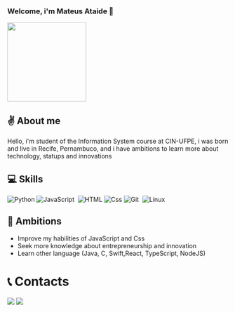 ### Welcome, i'm Mateus Ataide 👋
<img height = "180em" src = "https://github-readme-stats.vercel.app/api/top-langs/?username=ata1de&layout=compact&langs_count=16&theme=dark"/>

## ✌️ About me
Hello, i'm student of the Information System course at CIN-UFPE, i was born and live in Recife, Pernambuco, and i have ambitions to learn more about technology, statups and innovations

## 💻 Skills
![Python](https://img.shields.io/badge/Python-14354C?style=for-the-badge&logo=python&logoColor=white)
![JavaScript](https://img.shields.io/badge/JavaScript-F7DF1E?style=for-the-badge&logo=javascript&logoColor=black)&nbsp;
![HTML](https://img.shields.io/badge/HTML5-E34F26?style=for-the-badge&logo=html5&logoColor=white)
![Css](https://img.shields.io/badge/CSS3-1572B6?style=for-the-badge&logo=css3&logoColor=white)
![Git](https://img.shields.io/badge/GIT-E44C30?style=for-the-badge&logo=git&logoColor=white)&nbsp;
![Linux](https://img.shields.io/badge/Linux-FCC624?style=for-the-badge&logo=linux&logoColor=black)


## 💭 Ambitions
- Improve my habilities of JavaScript and Css
- Seek more knowledge about entrepreneurship and innovation
- Learn other language (Java, C, Swift,React, TypeScript, NodeJS)

# 📞 Contacts
<div>
<a href="https://instagram.com/mateus_ataide" target="_blank"><img src="https://img.shields.io/badge/-Instagram-%23E4405F?style=for-the-badge&logo=instagram&logoColor=white" 
target="_blank"></a>
<a href = "mailto:mateusataide05@gmail.com"><img src="https://img.shields.io/badge/Gmail-D14836?style=for-the-badge&logo=gmail&logoColor=white" target="_blank"></a>
</div>


